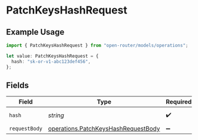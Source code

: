 # PatchKeysHashRequest

## Example Usage

```typescript
import { PatchKeysHashRequest } from "open-router/models/operations";

let value: PatchKeysHashRequest = {
  hash: "sk-or-v1-abc123def456",
};
```

## Fields

| Field                                                                                      | Type                                                                                       | Required                                                                                   | Description                                                                                | Example                                                                                    |
| ------------------------------------------------------------------------------------------ | ------------------------------------------------------------------------------------------ | ------------------------------------------------------------------------------------------ | ------------------------------------------------------------------------------------------ | ------------------------------------------------------------------------------------------ |
| `hash`                                                                                     | *string*                                                                                   | :heavy_check_mark:                                                                         | N/A                                                                                        | sk-or-v1-abc123def456                                                                      |
| `requestBody`                                                                              | [operations.PatchKeysHashRequestBody](../../models/operations/patchkeyshashrequestbody.md) | :heavy_minus_sign:                                                                         | N/A                                                                                        |                                                                                            |